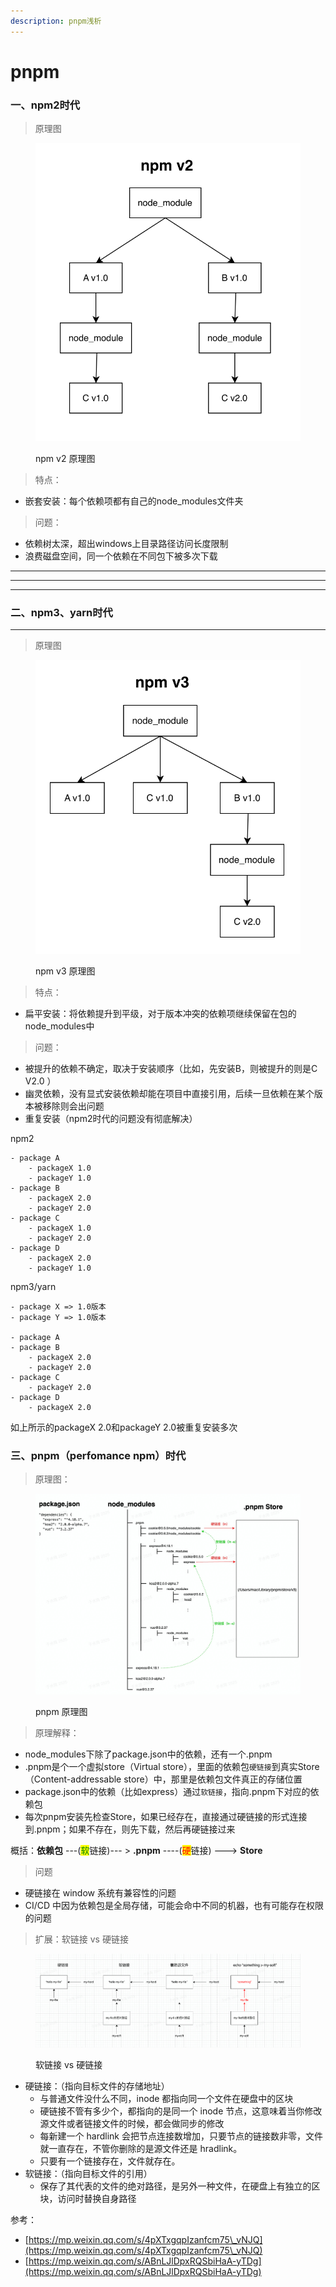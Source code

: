 ```yaml
---
description: pnpm浅析
---
```


# pnpm

### **一、npm2时代**

> 原理图

<figure><img src="../.gitbook/assets/npm-v2.png" alt=""><figcaption><p>npm v2 原理图</p></figcaption></figure>

> 特点：

* 嵌套安装：每个依赖项都有自己的node\_modules文件夹

> 问题：

* 依赖树太深，超出windows上目录路径访问长度限制
* 浪费磁盘空间，同一个依赖在不同包下被多次下载

****

****

****

### **二、npm3、yarn时代**

****

> 原理图

<figure><img src="../.gitbook/assets/npm-v3.png" alt=""><figcaption><p>npm v3 原理图</p></figcaption></figure>

> 特点：

* 扁平安装：将依赖提升到平级，对于版本冲突的依赖项继续保留在包的node\_modules中

> 问题：

* 被提升的依赖不确定，取决于安装顺序（比如，先安装B，则被提升的则是C V2.0 ）
* 幽灵依赖，没有显式安装依赖却能在项目中直接引用，后续一旦依赖在某个版本被移除则会出问题
* 重复安装（npm2时代的问题没有彻底解决）

npm2

```
- package A
    - packageX 1.0
    - packageY 1.0
- package B
    - packageX 2.0
    - packageY 2.0
- package C
    - packageX 1.0
    - packageY 2.0
- package D
    - packageX 2.0
    - packageY 1.0
```

npm3/yarn

```
- package X => 1.0版本
- package Y => 1.0版本

- package A
- package B
    - packageX 2.0
    - packageY 2.0
- package C
    - packageY 2.0
- package D
    - packageX 2.0
```

如上所示的packageX 2.0和packageY 2.0被重复安装多次

### **三、pnpm（perfomance npm）时代**

> 原理图：&#x20;

<figure><img src="../.gitbook/assets/pnpm-inner.jpeg" alt=""><figcaption><p>pnpm 原理图</p></figcaption></figure>

> 原理解释：

* node\_modules下除了package.json中的依赖，还有一个.pnpm
* .pnpm是个一个虚拟store（Virtual store），里面的依赖包`硬链接`到真实Store（Content-addressable store）中，那里是依赖包文件真正的存储位置
* package.json中的依赖（比如express）通过`软链接`，指向.pnpm下对应的依赖包
* 每次pnpm安装先检查Store，如果已经存在，直接通过硬链接的形式连接到.pnpm；如果不存在，则先下载，然后再硬链接过来

概括：**依赖包** ---(<mark style="color:green;">软</mark>链接)--- > **.pnpm** ----(<mark style="color:red;">硬</mark>链接) ---> **Store**



> 问题

* 硬链接在 window 系统有兼容性的问题
* CI/CD 中因为依赖包是全局存储，可能会命中不同的机器，也有可能存在权限的问题



> 扩展：软链接 vs 硬链接

<figure><img src="../.gitbook/assets/9082c195-ccf3-44d2-b08c-493cb94f89c1.png" alt=""><figcaption><p>软链接 vs 硬链接</p></figcaption></figure>

* 硬链接：（指向目标文件的存储地址）
  * 与普通文件没什么不同，inode 都指向同一个文件在硬盘中的区块
  * 硬链接不管有多少个，都指向的是同一个 inode 节点，这意味着当你修改源文件或者链接文件的时候，都会做同步的修改
  * 每新建一个 hardlink 会把节点连接数增加，只要节点的链接数非零，文件就一直存在，不管你删除的是源文件还是 hradlink。
  * 只要有一个链接存在，文件就存在。
* 软链接：（指向目标文件的引用）
  * 保存了其代表的文件的绝对路径，是另外一种文件，在硬盘上有独立的区块，访问时替换自身路径

参考：

* [https://mp.weixin.qq.com/s/4pXTxgqpIzanfcm75\_vNJQ](https://mp.weixin.qq.com/s/4pXTxgqpIzanfcm75\_vNJQ)
* [https://mp.weixin.qq.com/s/ABnLJlDpxRQSbiHaA-yTDg](https://mp.weixin.qq.com/s/ABnLJlDpxRQSbiHaA-yTDg)
